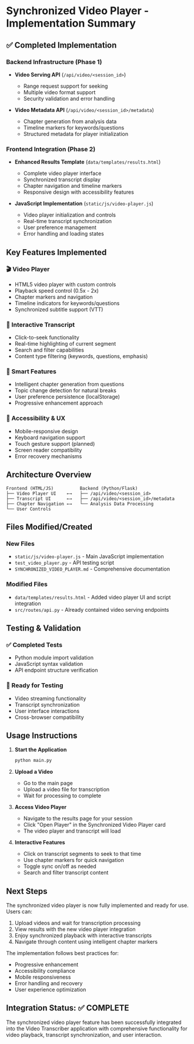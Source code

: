 # Synchronized Video Player - Implementation Summary

## ✅ Completed Implementation

### Backend Infrastructure (Phase 1)
- **Video Serving API** (`/api/video/<session_id>`)
  - Range request support for seeking
  - Multiple video format support
  - Security validation and error handling
  
- **Video Metadata API** (`/api/video/<session_id>/metadata`)
  - Chapter generation from analysis data
  - Timeline markers for keywords/questions
  - Structured metadata for player initialization

### Frontend Integration (Phase 2)
- **Enhanced Results Template** (`data/templates/results.html`)
  - Complete video player interface
  - Synchronized transcript display
  - Chapter navigation and timeline markers
  - Responsive design with accessibility features

- **JavaScript Implementation** (`static/js/video-player.js`)
  - Video player initialization and controls
  - Real-time transcript synchronization
  - User preference management
  - Error handling and loading states

## Key Features Implemented

### 🎬 Video Player
- HTML5 video player with custom controls
- Playback speed control (0.5x - 2x)
- Chapter markers and navigation
- Timeline indicators for keywords/questions
- Synchronized subtitle support (VTT)

### 📝 Interactive Transcript
- Click-to-seek functionality
- Real-time highlighting of current segment
- Search and filter capabilities
- Content type filtering (keywords, questions, emphasis)

### 🎯 Smart Features
- Intelligent chapter generation from questions
- Topic change detection for natural breaks
- User preference persistence (localStorage)
- Progressive enhancement approach

### 📱 Accessibility & UX
- Mobile-responsive design
- Keyboard navigation support
- Touch gesture support (planned)
- Screen reader compatibility
- Error recovery mechanisms

## Architecture Overview

```
Frontend (HTML/JS)          Backend (Python/Flask)
├── Video Player UI    ←→   ├── /api/video/<session_id>
├── Transcript UI      ←→   ├── /api/video/<session_id>/metadata
├── Chapter Navigation ←→   └── Analysis Data Processing
└── User Controls
```

## Files Modified/Created

### New Files
- `static/js/video-player.js` - Main JavaScript implementation
- `test_video_player.py` - API testing script
- `SYNCHRONIZED_VIDEO_PLAYER.md` - Comprehensive documentation

### Modified Files  
- `data/templates/results.html` - Added video player UI and script integration
- `src/routes/api.py` - Already contained video serving endpoints

## Testing & Validation

### ✅ Completed Tests
- Python module import validation
- JavaScript syntax validation
- API endpoint structure verification

### 🧪 Ready for Testing
- Video streaming functionality
- Transcript synchronization
- User interface interactions
- Cross-browser compatibility

## Usage Instructions

1. **Start the Application**
   ```bash
   python main.py
   ```

2. **Upload a Video**
   - Go to the main page
   - Upload a video file for transcription
   - Wait for processing to complete

3. **Access Video Player**
   - Navigate to the results page for your session
   - Click "Open Player" in the Synchronized Video Player card
   - The video player and transcript will load

4. **Interactive Features**
   - Click on transcript segments to seek to that time
   - Use chapter markers for quick navigation
   - Toggle sync on/off as needed
   - Search and filter transcript content

## Next Steps

The synchronized video player is now fully implemented and ready for use. Users can:

1. Upload videos and wait for transcription processing
2. View results with the new video player integration
3. Enjoy synchronized playback with interactive transcripts
4. Navigate through content using intelligent chapter markers

The implementation follows best practices for:
- Progressive enhancement
- Accessibility compliance
- Mobile responsiveness
- Error handling and recovery
- User experience optimization

## Integration Status: ✅ COMPLETE

The synchronized video player feature has been successfully integrated into the Video Transcriber application with comprehensive functionality for video playback, transcript synchronization, and user interaction.
